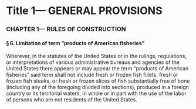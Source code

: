 
# Title 1— GENERAL PROVISIONS
### CHAPTER 1— RULES OF CONSTRUCTION
#### § 6. Limitation of term “products of American fisheries”

Wherever, in the statutes of the United States or in the rulings, regulations, or interpretations of various administrative bureaus and agencies of the United States there appears or may appear the term “products of American fisheries” said term shall not include fresh or frozen fish fillets, fresh or frozen fish steaks, or fresh or frozen slices of fish substantially free of bone (including any of the foregoing divided into sections), produced in a foreign country or its territorial waters, in whole or in part with the use of the labor of persons who are not residents of the United States.

